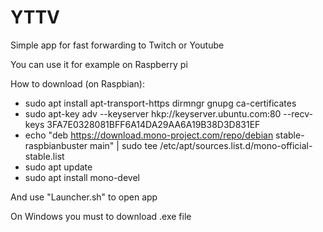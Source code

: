 # YTTV
Simple app for fast  forwarding to Twitch or Youtube

You can use it for example on Raspberry pi

How to download (on Raspbian):

- sudo apt install apt-transport-https dirmngr gnupg ca-certificates
- sudo apt-key adv --keyserver hkp://keyserver.ubuntu.com:80 --recv-keys 3FA7E0328081BFF6A14DA29AA6A19B38D3D831EF
- echo "deb https://download.mono-project.com/repo/debian stable-raspbianbuster main" | sudo tee /etc/apt/sources.list.d/mono-official-stable.list
- sudo apt update
- sudo apt install mono-devel

And use "Launcher.sh" to open app

On Windows you must to download .exe file
